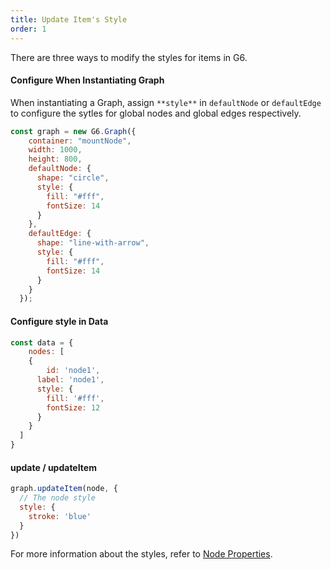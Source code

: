 ```yaml
---
title: Update Item's Style
order: 1
---
```


There are three ways to modify the styles for items in G6.

#### Configure When Instantiating Graph

When instantiating a Graph, assign `**style**` in `defaultNode` or `defaultEdge` to configure the sytles for global nodes and global edges respectively.

```javascript
const graph = new G6.Graph({
    container: "mountNode",
    width: 1000,
    height: 800,
    defaultNode: {
      shape: "circle",
      style: {
        fill: "#fff",
        fontSize: 14
      }
    },
    defaultEdge: {
      shape: "line-with-arrow",
      style: {
        fill: "#fff",
        fontSize: 14
      }
    }
  });
```

#### Configure style in Data
```javascript
const data = {
	nodes: [
    {
    	id: 'node1',
      label: 'node1',
      style: {
        fill: '#fff',
        fontSize: 12
      }
    }
  ]
}
```

#### update / updateItem

```javascript
graph.updateItem(node, {
  // The node style
  style: {
  	stroke: 'blue'
  }
})
```

For more information about the styles, refer to [Node Properties](/en/docs/api/properties/NodeProperties).
